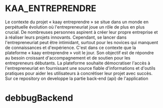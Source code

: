 # KAA_ENTREPRENDRE
Le contexte du projet « kaay entreprendre » se situe dans un monde en perpétuelle
évolution où l'entrepreneuriat joue un rôle de plus en plus crucial. De nombreuses
personnes aspirent à créer leur propre entreprise et à réaliser leurs projets innovants.
Cependant, se lancer dans l'entrepreneuriat peut être intimidant, surtout pour les novices qui
manquent de connaissances et d'expérience.
C'est dans ce contexte que la plateforme « kaay entreprendre » voit le jour. Son objectif est
de répondre au besoin croissant d'accompagnement et de soutien pour les entrepreneurs
débutants. La plateforme souhaite démocratiser l'accès à l'entrepreneuriat en fournissant
une source fiable d'informations et d'outils pratiques pour aider les utilisateurs à concrétiser
leur projet avec succès.
Sur ce repository on developpe la partie back-end (api) de l'application
# debbugBackend
